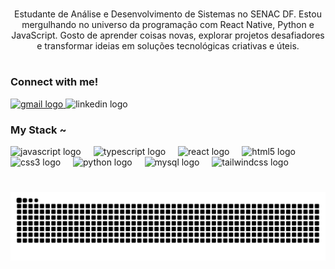 
#

<p align="center">Estudante de Análise e Desenvolvimento de Sistemas no SENAC DF. Estou mergulhando no universo da programação com React Native, Python e JavaScript. Gosto de aprender coisas novas, explorar projetos desafiadores e transformar ideias em soluções tecnológicas criativas e úteis.
  
#

<img align="right" alt="" height="190px" src="./src/study.gif">

<h3 align="left">Connect with me!</h3>
<div align="left">
  <a href="mailto:lucasgabrielsilvaa20@gmail.com" target="_blank">
    <img src="https://raw.githubusercontent.com/maurodesouza/profile-readme-generator/master/src/assets/icons/social/gmail/default.svg" width="70" height="50" alt="gmail logo"  />
  </a>
  <img src="https://raw.githubusercontent.com/maurodesouza/profile-readme-generator/master/src/assets/icons/social/linkedin/default.svg" width="70" height="50" alt="linkedin logo"  />
</div>

<h3 align="left">My Stack ~</h3>

<div align="left">
  <img src="https://cdn.jsdelivr.net/gh/devicons/devicon/icons/javascript/javascript-original.svg" height="41" alt="javascript logo"  />
  <img width="12" />
  <img src="https://cdn.jsdelivr.net/gh/devicons/devicon/icons/typescript/typescript-original.svg" height="41" alt="typescript logo"  />
  <img width="12" />
  <img src="https://cdn.jsdelivr.net/gh/devicons/devicon/icons/react/react-original.svg" height="41" alt="react logo"  />
  <img width="12" />
  <img src="https://cdn.jsdelivr.net/gh/devicons/devicon/icons/html5/html5-original.svg" height="41" alt="html5 logo"  />
  <img width="12" />
  <img src="https://cdn.jsdelivr.net/gh/devicons/devicon/icons/css3/css3-original.svg" height="41" alt="css3 logo"  />
  <img width="12" />
  <img src="https://cdn.jsdelivr.net/gh/devicons/devicon/icons/python/python-original.svg" height="41" alt="python logo"  />
  <img width="12" />
  <img src="https://cdn.jsdelivr.net/gh/devicons/devicon/icons/mysql/mysql-original.svg" height="41" alt="mysql logo"  />
  <img width="12" />
  <img src="https://cdn.jsdelivr.net/gh/devicons/devicon/icons/tailwindcss/tailwindcss-original-wordmark.svg" height="41" alt="tailwindcss logo"  />
</div>

#

<picture align="center">
  <source media="(prefers-color-scheme: dark)" srcset="https://raw.githubusercontent.com/lucasgsalves/lucasgsalves/output/github-contribution-grid-snake-dark.svg">
  <source media="(prefers-color-scheme: light)" srcset="https://raw.githubusercontent.com/lucasgsalves/lucasgsalves/output/github-contribution-grid-snake-dark.svg">
  <img align="center" alt="github contribution grid snake animation" src="https://raw.githubusercontent.com/lucasgsalves/lucasgsalves/output/github-contribution-grid-snake.svg">
</picture>
